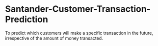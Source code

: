 # Santander-Customer-Transaction-Prediction
To predict which customers will make a specific transaction in the future, irrespective of the amount of money transacted. 
